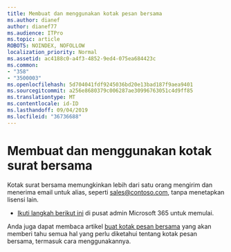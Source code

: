 ```yaml
---
title: Membuat dan menggunakan kotak pesan bersama
ms.author: dianef
author: dianef77
ms.audience: ITPro
ms.topic: article
ROBOTS: NOINDEX, NOFOLLOW
localization_priority: Normal
ms.assetid: ac4188c0-a4f3-4852-9ed4-075ea684423c
ms.common:
- "358"
- "3500003"
ms.openlocfilehash: 5d704041fdf9245036bd20e13bad187f9aea9401
ms.sourcegitcommit: a256e8680379c006287ae30996763051c4d9ff85
ms.translationtype: MT
ms.contentlocale: id-ID
ms.lasthandoff: 09/04/2019
ms.locfileid: "36736688"
---
```

# <a name="create-and-use-a-shared-mailbox"></a>Membuat dan menggunakan kotak surat bersama

Kotak surat bersama memungkinkan lebih dari satu orang mengirim dan menerima email untuk alias, seperti sales@contoso.com, tanpa menetapkan lisensi lain.
  
- [Ikuti langkah berikut ini](https://portal.office.com/AdminPortal/Home#/AssistedGuide/addemailoptions) di pusat admin Microsoft 365 untuk memulai. 

Anda juga dapat membaca artikel [buat kotak pesan bersama](https://docs.microsoft.com/office365/admin/email/create-a-shared-mailbox) yang akan memberi tahu semua hal yang perlu diketahui tentang kotak pesan bersama, termasuk cara menggunakannya.
  